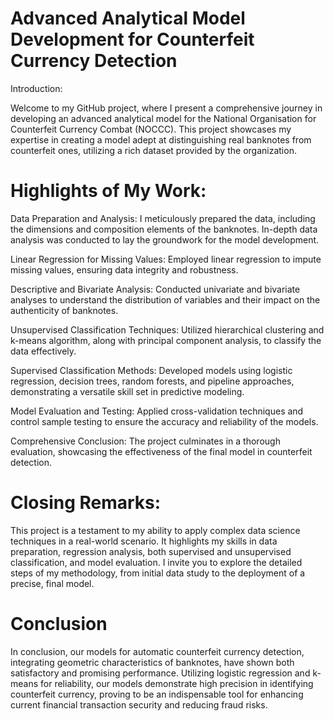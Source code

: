 # Advanced Analytical Model Development for Counterfeit Currency Detection

Introduction:

Welcome to my GitHub project, where I present a comprehensive journey in developing an advanced analytical model for the National Organisation for Counterfeit Currency Combat (NOCCC). This project showcases my expertise in creating a model adept at distinguishing real banknotes from counterfeit ones, utilizing a rich dataset provided by the organization.

# Highlights of My Work:

Data Preparation and Analysis:
        I meticulously prepared the data, including the dimensions and composition elements of the banknotes.
        In-depth data analysis was conducted to lay the groundwork for the model development.

Linear Regression for Missing Values:
        Employed linear regression to impute missing values, ensuring data integrity and robustness.

Descriptive and Bivariate Analysis:
        Conducted univariate and bivariate analyses to understand the distribution of variables and their impact on the authenticity of banknotes.

Unsupervised Classification Techniques:
        Utilized hierarchical clustering and k-means algorithm, along with principal component analysis, to classify the data effectively.

Supervised Classification Methods:
        Developed models using logistic regression, decision trees, random forests, and pipeline approaches, demonstrating a versatile skill set in predictive modeling.

Model Evaluation and Testing:
        Applied cross-validation techniques and control sample testing to ensure the accuracy and reliability of the models.

Comprehensive Conclusion:
        The project culminates in a thorough evaluation, showcasing the effectiveness of the final model in counterfeit detection.

# Closing Remarks:

This project is a testament to my ability to apply complex data science techniques in a real-world scenario. It highlights my skills in data preparation, regression analysis, both supervised and unsupervised classification, and model evaluation. I invite you to explore the detailed steps of my methodology, from initial data study to the deployment of a precise, final model.

# Conclusion
In conclusion, our models for automatic counterfeit currency detection, integrating geometric characteristics of banknotes, have shown both satisfactory and promising performance. Utilizing logistic regression and k-means for reliability, our models demonstrate high precision in identifying counterfeit currency, proving to be an indispensable tool for enhancing current financial transaction security and reducing fraud risks.
